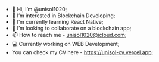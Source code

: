 - 👋 Hi, I’m @unisol1020;
- 👀 I’m interested in Blockchain Developing;
- 🌱 I’m currently learning React Native;
- 💞️ I’m looking to collaborate on a blockchain app;
- 📫 How to reach me - unisol1020@icloud.com;
- 💻 Currently working on WEB Development;
- You can check my CV here - https://unisol-cv.vercel.app;

